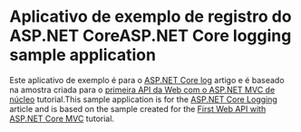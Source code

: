 # <a name="aspnet-core-logging-sample-application"></a><span data-ttu-id="77711-101">Aplicativo de exemplo de registro do ASP.NET Core</span><span class="sxs-lookup"><span data-stu-id="77711-101">ASP.NET Core logging sample application</span></span>

<span data-ttu-id="77711-102">Este aplicativo de exemplo é para o [ASP.NET Core log](https://docs.microsoft.com/aspnet/core/fundamentals/logging) artigo e é baseado na amostra criada para o [primeira API da Web com o ASP.NET MVC de núcleo](https://docs.microsoft.com/aspnet/core/tutorials/first-web-api) tutorial.</span><span class="sxs-lookup"><span data-stu-id="77711-102">This sample application is for the [ASP.NET Core Logging](https://docs.microsoft.com/aspnet/core/fundamentals/logging) article and is based on the sample created for the [First Web API with ASP.NET Core MVC](https://docs.microsoft.com/aspnet/core/tutorials/first-web-api) tutorial.</span></span>